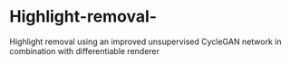 # Highlight-removal-
Highlight removal using an improved unsupervised CycleGAN network in combination with differentiable renderer
